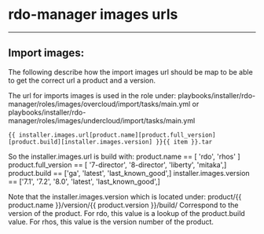 # rdo-manager images urls
-------------------------
##  Import images:

The following describe how the import images url should be map to be able to get
the correct url a product and a version.

The url for imports images is used in the role under:
    playbooks/installer/rdo-manager/roles/images/overcloud/import/tasks/main.yml
or
    playbooks/installer/rdo-manager/roles/images/undercloud/import/tasks/main.yml

    {{ installer.images.url[product.name][product.full_version][product.build][installer.images.version] }}{{ item }}.tar

So the installer.images.url is build with:
    product.name == [ 'rdo', 'rhos' ]
    product.full_version == [ '7-director', '8-director', 'liberty', 'mitaka',]
    product.build == ['ga', 'latest', 'last_known_good',]
    installer.images.version == ['7.1', '7.2', '8.0', 'latest', 'last_known_good',]

Note that the installer.images.version which is located under:
    product/{{ product.name }}/version/{{ product.version }}/build/
Correspond to the version of the product.
For rdo, this value is a lookup of the product.build value.
For rhos, this value is the version number of the product.

